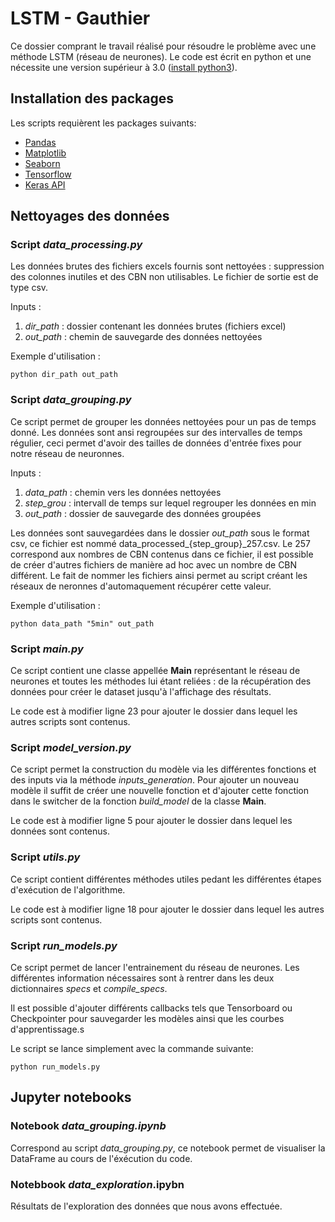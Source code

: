 # LSTM - Gauthier

Ce dossier comprant le travail réalisé pour résoudre le problème avec une méthode LSTM (réseau de neurones). Le code est écrit en python et une nécessite une version supérieur à 3.0 ([install python3](https://www.python.org/downloads/)).

## Installation des packages

Les scripts requièrent les packages suivants:

* [Pandas](https://pandas.pydata.org/getting_started.html)
* [Matplotlib](https://matplotlib.org/)
* [Seaborn](https://seaborn.pydata.org/)
* [Tensorflow](https://www.tensorflow.org/api_docs/python)
* [Keras API](https://keras.io/)

## Nettoyages des données

### Script *data_processing.py* 

Les données brutes des fichiers excels fournis sont nettoyées : suppression des colonnes inutiles et des CBN non utilisables. Le fichier de sortie est de type csv.

Inputs : 

1. *dir_path* : dossier contenant les données brutes (fichiers excel)
2. *out_path* : chemin de sauvegarde des données nettoyées

Exemple d'utilisation :

`python dir_path out_path`

### Script *data_grouping.py* 

Ce script permet de grouper les données nettoyées pour un pas de temps donné. Les données sont ansi regroupées sur des intervalles de temps régulier, ceci permet d'avoir des tailles de données d'entrée fixes pour notre réseau de neuronnes.

Inputs : 

1. *data_path* : chemin vers les données nettoyées
2. *step_grou* : intervall de temps sur lequel regrouper les données en min
3. *out_path* : dossier de sauvegarde des données groupées

Les données sont sauvegardées dans le dossier *out_path* sous le format csv, ce fichier est nommé data_processed_{step_group}_257.csv. Le 257 correspond aux nombres de CBN contenus dans ce fichier, il est possible de créer d'autres fichiers de manière ad hoc avec un nombre de CBN différent. Le fait de nommer les fichiers ainsi permet au script créant les réseaux de neronnes d'automaquement récupérer cette valeur.

Exemple d'utilisation :

`python data_path "5min" out_path`

### Script *main.py* 

Ce script contient une classe appellée **Main** représentant le réseau de neurones et toutes les méthodes lui étant reliées : de la récupération des données pour créer le dataset jusqu'à l'affichage des résultats.

Le code est à modifier ligne 23 pour ajouter le dossier dans lequel les autres scripts sont contenus.

### Script *model_version.py* 

Ce script permet la construction du modèle via les différentes fonctions et des inputs via la méthode *inputs_generation*. Pour ajouter un nouveau modèle il suffit de créer une nouvelle fonction et d'ajouter cette fonction dans le switcher de la fonction *build_model* de la classe **Main**.

Le code est à modifier ligne 5 pour ajouter le dossier dans lequel les données sont contenus.



### Script *utils.py* 

Ce script contient différentes méthodes utiles pedant les différentes étapes d'exécution de l'algorithme.

Le code est à modifier ligne 18 pour ajouter le dossier dans lequel les autres scripts sont contenus.

### Script *run_models.py* 

Ce script permet de lancer l'entrainement du réseau de neurones. Les différentes information nécessaires sont à rentrer dans les deux dictionnaires *specs* et *compile_specs*. 

Il est possible d'ajouter différents callbacks tels que Tensorboard ou Checkpointer pour sauvegarder les modèles ainsi que les courbes d'apprentissage.s

Le script se lance simplement avec la commande suivante:

`python run_models.py`

## Jupyter notebooks

### Notebook *data_grouping.ipynb*

Correspond au script *data_grouping.py*, ce notebook permet de visualiser la DataFrame au cours de l'éxécution du code.

### Notebbook *data_exploration*.ipybn

Résultats de l'exploration des données que nous avons effectuée.






